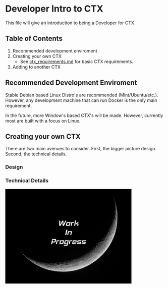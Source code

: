 # Developer Intro to CTX

This file will give an introduction to being a Developer for CTX.

## Table of Contents

1. Recommended development enviroment
1. Creating your own CTX
    - See [ctx_requirements.md](ctx_requirements.md) for basic CTX requirements.
1. Adding to another CTX


## Recommended Development Enviroment

Stable Debian based Linux Distro's are recommended (Mint/Ubuntu/etc.). However, any development machine that can run Docker is the only main requirement.

In the future, more Window's based CTX's will be made. However, currently most are built with a focus on Linux.

## Creating your own CTX

There are two main avenues to consider. First, the bigger picture design. Second, the technical details.

### Design

### Technical Details

![image](images/wip_small.jpg)
